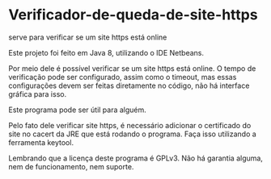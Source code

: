 # Verificador-de-queda-de-site-https
serve para verificar se um site https está online

Este projeto foi feito em Java 8, utilizando o IDE Netbeans.

Por meio dele é possível verificar se um site https está online. O tempo de verificação pode ser configurado, assim como o timeout, mas essas configurações devem ser feitas diretamente no código, não há interface gráfica para isso.

Este programa pode ser útil para alguém.

Pelo fato dele verificar site https, é necessário adicionar o certificado do site no cacert da JRE que está rodando o programa. Faça isso utilizando a ferramenta keytool.

Lembrando que a licença deste programa é GPLv3. Não há garantia alguma, nem de funcionamento, nem suporte.
